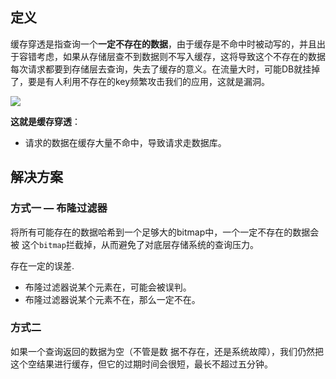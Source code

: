 ## 定义

缓存穿透是指查询一个**一定不存在的数据**，由于缓存是不命中时被动写的，并且出于容错考虑，如果从存储层查不到数据则不写入缓存，这将导致这个不存在的数据每次请求都要到存储层去查询，失去了缓存的意义。在流量大时，可能DB就挂掉了，要是有人利用不存在的key频繁攻击我们的应用，这就是漏洞。

![](https://ws1.sinaimg.cn/large/006tKfTcly1g0aht4m5ptj30gz0gf3zu.jpg)

**这就是缓存穿透**：

- 请求的数据在缓存大量不命中，导致请求走数据库。

## 解决方案

### 方式一 — 布隆过滤器

将所有可能存在的数据哈希到一个足够大的bitmap中，一个一定不存在的数据会被 这个`bitmap`拦截掉，从而避免了对底层存储系统的查询压力。

存在一定的误差.

- 布隆过滤器说某个元素在，可能会被误判。
- 布隆过滤器说某个元素不在，那么一定不在。



### 方式二

如果一个查询返回的数据为空（不管是数 据不存在，还是系统故障），我们仍然把这个空结果进行缓存，但它的过期时间会很短，最长不超过五分钟。



